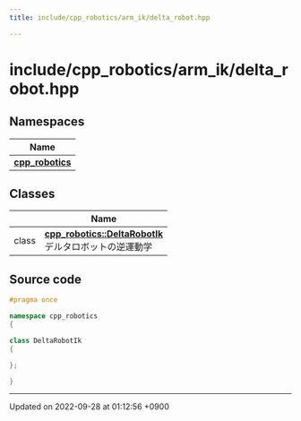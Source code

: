 ```yaml
---
title: include/cpp_robotics/arm_ik/delta_robot.hpp

---
```


# include/cpp_robotics/arm_ik/delta_robot.hpp



## Namespaces

| Name           |
| -------------- |
| **[cpp_robotics](/cpp_robotics/doxybook/Namespaces/namespacecpp__robotics/)**  |

## Classes

|                | Name           |
| -------------- | -------------- |
| class | **[cpp_robotics::DeltaRobotIk](/cpp_robotics/doxybook/Classes/classcpp__robotics_1_1DeltaRobotIk/)** <br>デルタロボットの逆運動学  |




## Source code

```cpp
#pragma once

namespace cpp_robotics
{

class DeltaRobotIk
{

};

}
```


-------------------------------

Updated on 2022-09-28 at 01:12:56 +0900
